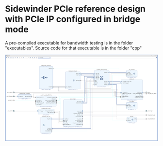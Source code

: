 # Sidewinder PCIe reference design with PCIe IP configured in bridge mode 

A pre-compiled executable for bandwidth testing is in the folder "executables".
Source code for that executable is in the folder "cpp"

![Design Schematic](/image/design.png)
